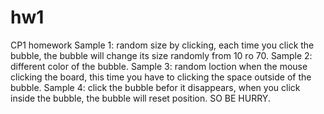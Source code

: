 # hw1
CP1 homework
Sample 1: random size by clicking, each time you click the bubble, the bubble will change its size  randomly from 10 ro 70.
Sample 2: different color of the bubble.
Sample 3: random loction when the mouse clicking the board, this time you have to clicking the space outside of the bubble.
Sample 4: click the bubble befor it disappears, when you click inside the bubble, the bubble will reset position. SO BE HURRY.
